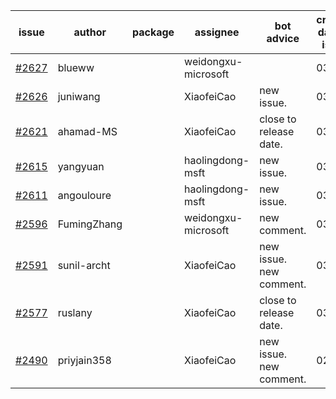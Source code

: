 | issue | author | package | assignee | bot advice | created date of issue | target release date | date from target |
| ------ | ------ | ------ | ------ | ------ | ------ | ------ | :-----: |
| [#2627](https://github.com/Azure/sdk-release-request/issues/2627) | blueww |  | weidongxu-microsoft |  | 03-28 | 04-11 |  |
| [#2626](https://github.com/Azure/sdk-release-request/issues/2626) | juniwang |  | XiaofeiCao | new issue. | 03-28 | 04-11 |  |
| [#2621](https://github.com/Azure/sdk-release-request/issues/2621) | ahamad-MS |  | XiaofeiCao | close to release date.  | 03-26 | 03-29 | -1 |
| [#2615](https://github.com/Azure/sdk-release-request/issues/2615) | yangyuan |  | haolingdong-msft | new issue. | 03-24 | 04-11 |  |
| [#2611](https://github.com/Azure/sdk-release-request/issues/2611) | angouloure |  | haolingdong-msft | new issue. | 03-24 | 04-14 |  |
| [#2596](https://github.com/Azure/sdk-release-request/issues/2596) | FumingZhang |  | weidongxu-microsoft | new comment. | 03-22 | 03-24 |  |
| [#2591](https://github.com/Azure/sdk-release-request/issues/2591) | sunil-archt |  | XiaofeiCao | new issue. new comment. | 03-21 | 05-02 |  |
| [#2577](https://github.com/Azure/sdk-release-request/issues/2577) | ruslany |  | XiaofeiCao | close to release date.  | 03-17 | 03-31 | 0 |
| [#2490](https://github.com/Azure/sdk-release-request/issues/2490) | priyjain358 |  | XiaofeiCao | new issue. new comment. | 02-25 | fail to get. |  |
